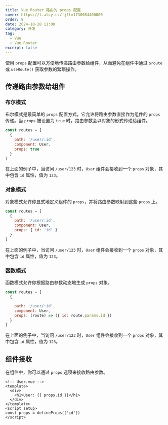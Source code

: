 ```yaml
---
title: Vue Router 路由的 props 配置
cover: https://t.alcy.cc/fj?t=1730084400000
order: 8
date: 2024-10-28 11:00
category: 开发
tag:
  - Vue
  - Vue Router
excerpt: false
---
```


使用 `props` 配置可以方便地传递路由参数给组件，从而避免在组件中通过 `$route` 或 `useRoute()` 获取参数的繁琐操作。

## 传递路由参数给组件

### 布尔模式

布尔模式是最简单的 `props` 配置方式，它允许将路由参数直接作为组件的 `props` 传递。当 `props` 被设置为 `true` 时，路由参数会以对象的形式传递给组件。

```JavaScript
const routes = [
  {
    path: '/user/:id',
    component: User,
    props: true
  }
]
```

在上面的例子中，当访问 `/user/123` 时，`User` 组件会接收到一个 `props` 对象，其中包含 `id` 属性，值为 `123`。

### 对象模式

对象模式允许你显式地定义组件的 `props`，并将路由参数映射到这些 `props` 上。

```JavaScript
const routes = [
  {
    path: '/user/:id',
    component: User,
    props: { id: 'id' }
  }
]
```

在上面的例子中，当访问 `/user/123` 时，`User` 组件会接收到一个 `props` 对象，其中包含 `id` 属性，值为 `123`。

### 函数模式

函数模式允许你根据路由参数动态地生成 `props` 对象。

```JavaScript
const routes = [
  {

    path: '/user/:id',
    component: User,
    props: (route) => ({ id: route.params.id })
  }
]
```

在上面的例子中，当访问 `/user/123` 时，`User` 组件会接收到一个 `props` 对象，其中包含 `id` 属性，值为 `123`。

## 组件接收

在组件中，你可以通过 `props` 选项来接收路由参数。

```Vue
<!-- User.vue -->
<template>
  <div>
    <h1>User: {{ props.id }}</h1>
  </div>
</template>
<script setup>
const props = defineProps(['id'])
</script>
```
